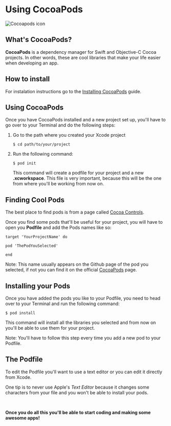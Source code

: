 # Using CocoaPods

![Cocoapods icon](http://cdn1.raywenderlich.com/wp-content/uploads/2015/02/cocoapods_logo.png)

## What's CocoaPods?

**CocoaPods** is a dependency manager for Swift and Objective-C Cocoa projects. In other words, these are cool libraries that make your life easier when developing an app.

## How to install

For instalation instructions go to the [Installing CocoaPods](https://github.com/IcaliaLabs/icalia_guides/blob/installingCocoapods/iOS_Swift/installing_cocoapods/installing_cocoapods.md) guide.

## Using CocoaPods

Once you have CocoaPods installed and a new project set up, you'll have to go over to your Terminal and do the following steps:

1. Go to the path where you created your Xcode project

	```
	$ cd path/to/your/project
	```
	
2. Run the following command:

	```
	$ pod init
	```
	
	This command will create a podfile for your project and a new **.xcworkspace**. This file is very important, because this will be the one from where you'll be working from now on.
	 

## Finding Cool Pods

The best place to find pods is from a page called [Cocoa Controls](https://www.cocoacontrols.com).


Once you find some pods that'll be useful for your project, you will have to open you **Podfile** and add the Pods names like so:

```
target 'YourProjectName' do

pod 'ThePodYouSelected'

end
```

Note: This name usually appears on the Github page of the pod you selected, if not you can find it on the official [CocoaPods](https://cocoapods.org) page. 


## Installing your Pods

Once you have added the pods you like to your Podfile, you need to head over to your Terminal and run the following command:

```
$ pod install
```

This command will install all the libraries you selected and from now on you'll be able to use them for your project.

Note: You'll have to follow this step every time you add a new pod to your Podfile.

## The Podfile

To edit the Podfile you'll want to use a text editor or you can edit it directly from Xcode.

One tip is to never use Apple's *Text Editor* because it changes some characters from your file and you won't be able to install your pods.

<br>

**Once you do all this you'll be able to start coding and making some awesome apps!**

